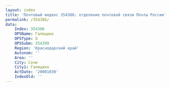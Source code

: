 ```yaml
---
layout: index
title: 'Почтовый индекс 354386: отделение почтовой связи Почты России'
permalink: /354386/
data:
    Index: 354386
    OPSName: Галицыно
    OPSType: О
    OPSSubm: 354399
    Region: 'Краснодарский край'
    Autonom: ''
    Area: ''
    City: Сочи
    City1: Галицино
    ActDate: '20001030'
    IndexOld: ''
---
```

